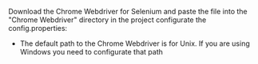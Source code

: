 Download the Chrome Webdriver for Selenium and paste the file into the "Chrome Webdriver" directory in the project
configurate the config.properties:
- The default path to the Chrome Webdriver is for Unix. If you are using Windows you need to configurate that path
